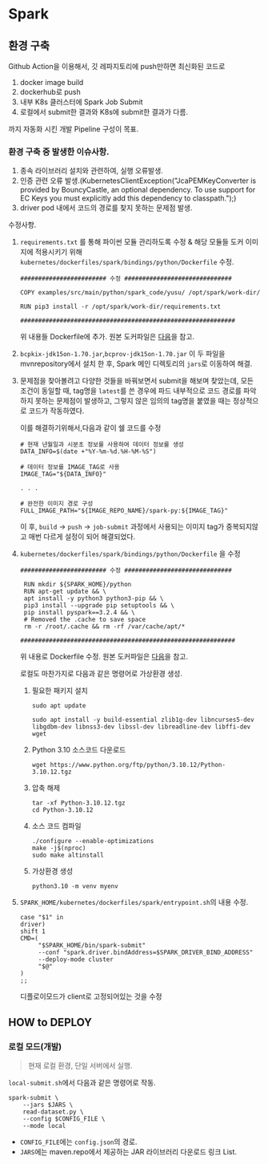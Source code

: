 # Spark

## 환경 구축
Github Action을 이용해서,
깃 레파지토리에 push만하면 최신화된 코드로 

1) docker image build
2) dockerhub로 push
3) 내부 K8s 클러스터에 Spark Job Submit
4) 로컬에서 submit한 결과와 K8s에 submit한 결과가 다름.
  
까지 자동화 시킨
개발 Pipeline 구성이 목표.

### 환경 구축 중 발생한 이슈사항.

1) 종속 라이브러리 설치와 관련하여, 실행 오류발생.
2) 인증 관련 오류 발생.(KubernetesClientException("JcaPEMKeyConverter is provided by BouncyCastle, an optional dependency. To use support for EC Keys you must explicitly add this dependency to classpath.");)
3) driver pod 내에서 코드의 경로를 찾지 못하는 문제점 발생.

수정사항.

1) `requirements.txt` 를 통해 파이썬 모듈 관리하도록 수정 &
    해당 모듈들 도커 이미지에 적용시키기 위해
    `kubernetes/dockerfiles/spark/bindings/python/Dockerfile` 수정.
    ```
    ######################## 수정 ##############################

    COPY examples/src/main/python/spark_code/yusu/ /opt/spark/work-dir/

    RUN pip3 install -r /opt/spark/work-dir/requirements.txt

    ############################################################
    ```
    위 내용들 Dockerfile에 추가. 원본 도커파일은 [다음](https://github.com/apache/spark/blob/master/resource-managers/kubernetes/docker/src/main/dockerfiles/spark/bindings/python/Dockerfile)을 참고.


2) `bcpkix-jdk15on-1.70.jar`,`bcprov-jdk15on-1.70.jar`
이 두 파일을 mvnrepository에서 설치 한 후, Spark 메인 디렉토리의 `jars`로 이동하여 해결.

1) 문제점을 찾아볼려고 다양한 것들을 바꿔보면서 submit을 해보며 찾았는데, 모든 조건이 동일할 때, tag명을 `latest`를 쓴 경우에 파드 내부적으로 코드 경로를 파악하지 못하는 문제점이 발생하고, 그렇지 않은 임의의 tag명을 붙였을 때는 정상적으로 코드가 작동하였다.

    이를 해결하기위해서,다음과 같이 쉘 코드를 수정

    ```
    # 현재 년월일과 시분초 정보를 사용하여 데이터 정보를 생성
    DATA_INFO=$(date +"%Y-%m-%d.%H-%M-%S")

    # 데이터 정보를 IMAGE_TAG로 사용
    IMAGE_TAG="${DATA_INFO}"

    . . .

    # 완전한 이미지 경로 구성
    FULL_IMAGE_PATH="${IMAGE_REPO_NAME}/spark-py:${IMAGE_TAG}"
    ```

    이 후, `build` -> `push` -> `job-submit` 과정에서 사용되는 이미지 tag가 중복되지않고 매번 다르게 설정이 되어 해결되었다.


2) `kubernetes/dockerfiles/spark/bindings/python/Dockerfile` 을 수정

    ```
    ######################## 수정 ##############################

     RUN mkdir ${SPARK_HOME}/python
     RUN apt-get update && \
     apt install -y python3 python3-pip && \
     pip3 install --upgrade pip setuptools && \
     pip install pyspark==3.2.4 && \
     # Removed the .cache to save space
     rm -r /root/.cache && rm -rf /var/cache/apt/*

    ############################################################
    ```
    위 내용로 Dockerfile 수정. 원본 도커파일은 [다음](https://github.com/apache/spark/blob/master/resource-managers/kubernetes/docker/src/main/dockerfiles/spark/bindings/python/Dockerfile)을 참고.

    로컬도 마찬가지로 다음과 같은 명령어로 가상환경 생성.

   1. 필요한 패키지 설치
        ```
        sudo apt update
        
        sudo apt install -y build-essential zlib1g-dev libncurses5-dev libgdbm-dev libnss3-dev libssl-dev libreadline-dev libffi-dev wget
        ```
   2. Python 3.10 소스코드 다운로드
        ```
        wget https://www.python.org/ftp/python/3.10.12/Python-3.10.12.tgz
        ```
   3. 압축 해제
        ```
        tar -xf Python-3.10.12.tgz
        cd Python-3.10.12
        ```
   4. 소스 코드 컴파일
        ```
        ./configure --enable-optimizations
        make -j$(nproc)
        sudo make altinstall
        ```
   5. 가상환경 생성
        ```
        python3.10 -m venv myenv
        ```

3) `SPARK_HOME/kubernetes/dockerfiles/spark/entrypoint.sh`의 내용 수정.
     ```
     case "$1" in
     driver)
     shift 1
     CMD=(
          "$SPARK_HOME/bin/spark-submit"
          --conf "spark.driver.bindAddress=$SPARK_DRIVER_BIND_ADDRESS"
          --deploy-mode cluster
          "$@"
     )
     ;;
     ```
     디플로이모드가 client로 고정되어있는 것을 수정

## HOW to DEPLOY

### 로컬 모드(개발)
> 현재 로컬 환경, 단일 서버에서 실행.

`local-submit.sh`에서 다음과 같은 명령어로 작동.

```
spark-submit \
    --jars $JARS \
    read-dataset.py \
    --config $CONFIG_FILE \
    --mode local
```
- `CONFIG_FILE`에는 `config.json`의 경로. 
- `JARS`에는 maven.repo에서 제공하는 JAR 라이브러리 다운로드 링크 List. 




